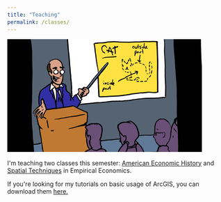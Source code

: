 ```yaml
---
title: "Teaching"
permalink: /classes/
---
```

![cat_smbc](/assets/images/cat_smbc.gif)

I'm teaching two classes this semester: [American Economic History](https://noeldjohnson.github.io/aeh/) and [Spatial Techniques](https://noeldjohnson.github.io/spatial/) in Empirical Economics.

If you're looking for my tutorials on basic usage of ArcGIS, you can download them [here.](https://github.com/noeldjohnson/ArcGIS-Tutorial.git)
